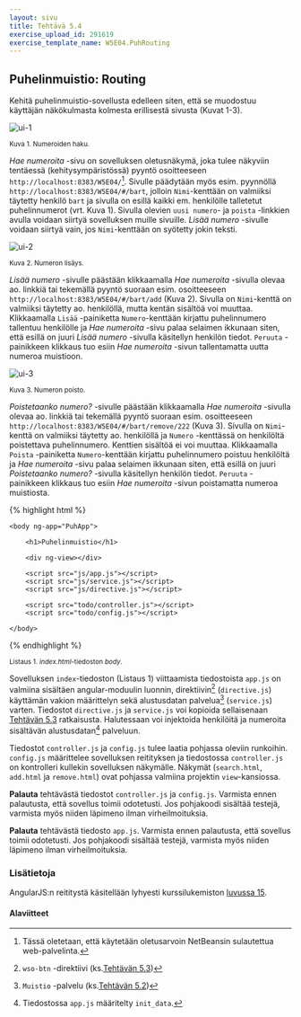 ```yaml
---
layout: sivu
title: Tehtävä 5.4
exercise_upload_id: 291619
exercise_template_name: W5E04.PuhRouting
---
```


## Puhelinmuistio: Routing 

Kehitä puhelinmuistio-sovellusta edelleen siten, että se muodostuu käyttäjän näkökulmasta kolmesta erillisestä sivusta (Kuvat 1-3).

![ui-1](../img/w5e04-1.png "ui-1")

<small>Kuva 1. Numeroiden haku.</small>

*Hae numeroita* -sivu on sovelluksen oletusnäkymä, joka tulee näkyviin tentäessä (kehitysympäristössä) pyyntö osoitteeseen `http://localhost:8383/W5E04/`[^1]. Sivulle päädytään myös esim. pyynnöllä `http://localhost:8383/W5E04/#/bart`, jolloin `Nimi`-kenttään on valmiiksi täytetty henkilö `bart` ja sivulla on esillä kaikki em. henkilölle talletetut puhelinnumerot (vrt. Kuva 1). Sivulla olevien `uusi numero`- ja `poista` -linkkien avulla voidaan siirtyä sovelluksen muille sivuille. *Lisää numero* -sivulle voidaan siirtyä vain, jos `Nimi`-kenttään on syötetty jokin teksti.

[^1]: Tässä oletetaan, että käytetään oletusarvoin NetBeansin sulautettua web-palvelinta.

![ui-2](../img/w5e04-2.png "ui-2")

<small>Kuva 2. Numeron lisäys.</small>

*Lisää numero* -sivulle päästään klikkaamalla *Hae numeroita* -sivulla olevaa ao. linkkiä tai tekemällä pyyntö suoraan esim. osoitteeseen `http://localhost:8383/W5E04/#/bart/add` (Kuva 2). Sivulla on `Nimi`-kenttä on valmiiksi täytetty ao. henkilöllä, mutta kentän sisältöä voi muuttaa. Klikkaamalla `Lisää` -painiketta `Numero`-kenttään kirjattu puhelinnumero tallentuu henkilölle ja *Hae numeroita* -sivu palaa selaimen ikkunaan siten, että esillä on juuri *Lisää numero* -sivulla käsitellyn henkilön tiedot. `Peruuta` -painikkeen klikkaus tuo esiin *Hae numeroita* -sivun tallentamatta uutta numeroa muistioon.

![ui-3](../img/w5e04-3.png "ui-3")

<small>Kuva 3. Numeron poisto.</small>

*Poistetaanko numero?* -sivulle päästään klikkaamalla *Hae numeroita* -sivulla olevaa ao. linkkiä tai tekemällä pyyntö suoraan esim. osoitteeseen `http://localhost:8383/W5E04/#/bart/remove/222` (Kuva 3). Sivulla on `Nimi`-kenttä on valmiiksi täytetty ao. henkilöllä ja `Numero` -kenttässä on henkilöltä poistettava puhelinnumero. Kenttien sisältöä ei voi muuttaa. Klikkaamalla `Poista` -painiketta `Numero`-kenttään kirjattu puhelinnumero poistuu henkilöltä ja *Hae numeroita* -sivu palaa selaimen ikkunaan siten, että esillä on juuri *Poistetaanko numero?* -sivulla käsitellyn henkilön tiedot. `Peruuta` -painikkeen klikkaus tuo esiin *Hae numeroita* -sivun poistamatta numeroa muistiosta.


{% highlight html %}

    <body ng-app="PuhApp">

        <h1>Puhelinmuistio</h1>

        <div ng-view></div>

        <script src="js/app.js"></script>
        <script src="js/service.js"></script>
        <script src="js/directive.js"></script>

        <script src="todo/controller.js"></script>
        <script src="todo/config.js"></script>

    </body>

{% endhighlight %}

<small>Listaus 1. *index.html*-tiedoston *body*.</small>

Sovelluksen `index`-tiedoston (Listaus 1) viittaamista tiedostoista `app.js` on valmiina sisältäen angular-moduulin luonnin, direktiivin[^2] (`directive.js`) käyttämän vakion määrittelyn sekä alustusdatan palvelua[^3] (`service.js`) varten. Tiedostot `directive.js` ja `service.js` voi kopioida sellaisenaan [Tehtävän 5.3](../tehtava53) ratkaisusta. Halutessaan voi injektoida henkilöitä ja numeroita sisältävän alustusdatan[^4] palveluun.

Tiedostot `controller.js` ja `config.js` tulee laatia pohjassa oleviin runkoihin. `config.js` määrittelee sovelluksen reitityksen ja tiedostossa `controller.js` on kontrolleri kullekin sovelluksen näkymälle. Näkymät (`search.html`, `add.html` ja `remove.html`) ovat pohjassa valmiina projektin `view`-kansiossa.

[^2]: `wso-btn` -direktiivi (ks.[Tehtävän 5.3](../tehtava53)) 
[^3]: `Muistio` -palvelu (ks.[Tehtävän 5.2](../tehtava52))
[^4]: Tiedostossa `app.js` määritelty `init_data`.

**Palauta** tehtävästä tiedostot `controller.js` ja `config.js`. Varmista ennen palautusta, että sovellus toimii odotetusti. Jos pohjakoodi sisältää testejä, varmista myös niiden läpimeno ilman virheilmoituksia.


**Palauta** tehtävästä tiedosto `app.js`. Varmista ennen palautusta, että sovellus toimii odotetusti. Jos pohjakoodi sisältää testejä, varmista myös niiden läpimeno ilman virheilmoituksia.

### Lisätietoja

AngularJS:n reititystä käsitellään lyhyesti kurssilukemiston [luvussa 15][weso-15]. 

[weso-15]: {{site.baseurl}}/weso/#15-Reititys-Angularissa



#### Alaviitteet

